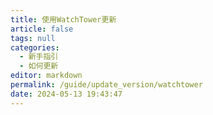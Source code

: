 ```yaml
---
title: 使用WatchTower更新
article: false
tags: null
categories: 
  - 新手指引
  - 如何更新
editor: markdown
permalink: /guide/update_version/watchtower
date: 2024-05-13 19:43:47
---
```

